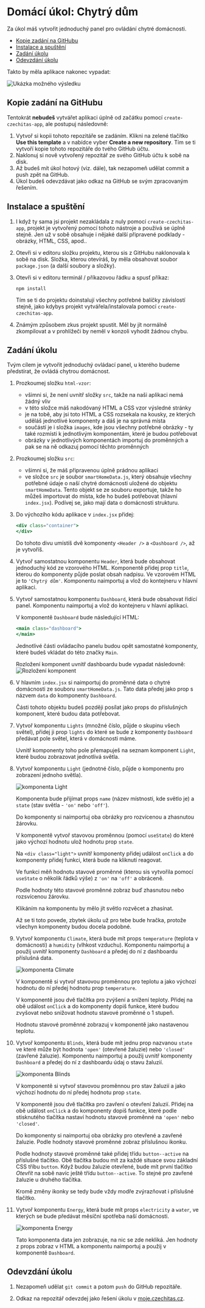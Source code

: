 # Domácí úkol: Chytrý dům

Za úkol máš vytvořit jednoduchý panel pro ovládání chytré domácnosti.

- [Kopie zadání na GitHubu](#kopie-zadání-na-githubu)
- [Instalace a spuštění](#instalace-a-spuštění)
- [Zadání úkolu](#zadání-úkolu)
- [Odevzdání úkolu](#odevzdání-úkolu)

Takto by měla aplikace nakonec vypadat:

![Ukázka možného výsledku](ukazka-vysledku.jpg)


## Kopie zadání na GitHubu

Tentokrát **nebudeš** vytvářet aplikaci úplně od začátku pomocí `create-czechitas-app`, ale postupuj následovně:

1. Vytvoř si kopii tohoto repozitáře se zadáním. Klikni na zelené tlačítko **Use this template** a v nabídce vyber **Create a new repository**. Tím se ti vytvoří kopie tohoto repozitáře do tvého GitHub účtu.
1. Naklonuj si nově vytvořený repozitář ze svého GitHub účtu k sobě na disk.
1. Až budeš mít úkol hotový (viz. dále), tak nezapomeň udělat commit a push zpět na GitHub.
1. Úkol budeš odevzdávat jako odkaz na GitHub se svým zpracovaným řešením.

## Instalace a spuštění

1. I když ty sama jsi projekt nezakládala z nuly pomocí `create-czechitas-app`, projekt je vytvořený pomocí tohoto nástroje a používá se úplně stejně. Jen už v sobě obsahuje i nějaké další připravené podklady - obrázky, HTML, CSS, apod..

1. Otevři si v editoru složku projektu, kterou sis z GitHubu naklonovala k sobě na disk. Složka, kterou otevíráš, by měla obsahovat soubor `package.json` (a další soubory a složky).

1. Otevři si v editoru terminál / příkazovou řádku a spusť příkaz:
	```
	npm install
	```

	Tím se ti do projektu doinstalují všechny potřebné balíčky závislostí stejně, jako kdybys projekt vytvářela/instalovala pomocí `create-czechitas-app`.

1. Známým způsobem zkus projekt spustit. Měl by jít normálně zkompilovat a v prohlížeči by neměl v konzoli vyhodit žádnou chybu.



## Zadání úkolu

Tvým cílem je vytvořit jednoduchý ovládací panel, u kterého budeme předstírat, že ovládá chytrou domácnost.

1. Prozkoumej složku `html-vzor`:
    - všimni si, že není uvnitř složky `src`, takže na naši aplikaci nemá žádný vliv
    - v této složce máš nakodóvaný HTML a CSS vzor výsledné stránky
    - je na tobě, aby jsi toto HTML a CSS rozsekala na kousky, ze kterých uděláš jednotlivé komponenty a dáš je na správná místa
    - součástí je i složka `images`, kde jsou všechny potřebné obrázky - ty také rozmísti k jednotlivým komponentám, které je budou potřebovat
    - obrázky v jednotlivých komponentách importuj do proměnných a pak se na ně odkazuj pomocí těchto proměnných

2. Prozkoumej složku `src`:
    - všimni si, že máš připravenou úplně prádnou aplikaci
    - ve složce `src` je soubor `smartHomeData.js`, který obsahuje všechny potřebné údaje o naší chytré domácnosti uložené do objektu `smartHomeData`. Tento objekt se ze souboru exportuje, takže ho můžeš importovat do místa, kde ho budeš potřebovat (hlavní `index.jsx`). Podívej se, jako mají data o domácnosti strukturu.

3. Do výchozího kódu aplikace v `index.jsx` přidej:
    ```jsx
    <div class="container">
    </div>
    ```

    Do tohoto divu umístíš dvě komponenty `<Header />` a `<Dashboard />`, až je vytvoříš.

4. Vytvoř samostatnou komponentu `Header`, která bude obsahovat jednoduchý kód ze vzorového HTML. Komponentě přidej prop `title`, kterou do komponenty půjde poslat obsah nadpisu. Ve vzorovém HTML je to `'Chytrý dům'`. Komponentu naimportuj a vlož do kontejneru v hlavní aplikaci.

5. Vytvoř samostatnou komponentu `Dashboard`, která bude obsahovat řídící panel. Komponentu naimportuj a vlož do kontejneru v hlavní aplikaci.

    V komponentě `Dashboard` bude následující HTML:
    ```jsx
    <main class="dashboard">
    </main>
    ```

    Jednotlivé části ovládacího panelu budou opět samostatné komponenty, které budeš vkládat do této značky `Main`.

    Rozložení komponent uvnitř dashboardu bude vypadat následovně:
    ![Rozložení komponent](rozlozeni-komponent.jpg)

6. V hlavním `index.jsx` si naimportuj do proměnné data o chytré domácnosti ze souboru `smartHomeData.js`. Tato data předej jako prop s názvem `data` do komponenty `Dashboard`.

    Části tohoto objektu budeš později posílat jako props do příslušných komponent, které budou data potřebovat.

7. Vytvoř komponentu `Lights` (množné číslo, půjde o skupinu všech světel), přidej ji prop `lights` do které se bude z komponenty `Dashboard` předávat pole světel, která v domácnosti máme.

    Uvnitř komponenty toho pole přemapuješ na seznam komponent `Light`, které budou zobrazovat jednotlivá světla.

8. Vytvoř komponentu `Light` (jednotné číslo, půjde o komponentu pro zobrazení jednoho světla).

    ![komponenta Light](ukazka-light.png)

    Komponenta bude přijímat props `name` (název místnosti, kde světlo je) a `state` (stav světla - `'on'` nebo `'off'`).

    Do komponenty si naimportuj oba obrázky pro rozvícenou a zhasnutou žárovku.


    V komponentě vytvoř stavovou proměnnou (pomocí `useState`) do které jako výchozí hodnotu ulož hodnotu prop `state`.

    Na `<div class="light">` uvnitř komponenty přidej událost `onClick` a do komponenty přidej funkci, která bude na kliknutí reagovat.

    Ve funkci měň hodnotu stavové proměnné (kterou sis vytvořila pomocí `useState` o několik řádků výše) z `'on'` na `'off'` a obráceně.

    Podle hodnoty této stavové proměnné zobraz buď zhasnutou nebo rozsvícenou žárovku.

    Klikáním na komponentu by mělo jít světlo rozvěcet a zhasínat.

    Až se ti toto povede, zbytek úkolu už pro tebe bude hračka, protože všechyn komponenty budou docela podobné.

10. Vytvoř komponentu `Climate`, která bude mít props `temperature` (teplota v domácnosti) a `humidity` (vlhkost vzduchu). Komponentu naimportuj a použij uvnitř komponenty `Dashboard` a předej do ní z dashboardu příslušná data.

     ![komponenta Climate](ukazka-climate.png)

     V komponentě si vytvoř stavovou proměnnou pro teplotu a jako výchozí hodnotu do ní předej hodnotu prop `temperature`.

     V komponentě jsou dvě tlačítka pro zvýšení a snížení teploty. Přidej na obě událost `onClick` a do komponenty dopiš funkce, které budou zvyšovat nebo snižovat hodnotu stavové proměnné o 1 stupeň.

     Hodnotu stavové proměnné zobrazuj v komponentě jako nastavenou teplotu.

11. Vytvoř komponentu `Blinds`, která bude mít jednu prop nazvanou `state` ve které může být hodnota `'open'` (otevřené žaluzie) nebo `'closed'` (zavřené žaluzie). Komponentu naimportuj a použij uvnitř komponenty `Dashboard` a předej do ní z dashboardu údaj o stavu žaluzií.

     ![komponenta Blinds](ukazka-blinds.png)

     V komponentě si vytvoř stavovou proměnnou pro stav žaluzií a jako výchozí hodnotu do ní předej hodnotu prop `state`.

     V komponentě jsou dvě tlačítka pro zavření o otevření žaluzií. Přidej na obě událost `onClick` a do komponenty dopiš funkce, které podle stisknutého tlačítka nastaví hodnotu stavové proměnné na `'open'` nebo `'closed'`.

     Do komponenty si naimportuj oba obrázky pro otevřené a zavřené žaluzie. Podle hodnoty stavové proměnné zobraz příslušnou ikonku.

     Podle hodnoty stavové proměnné také přidej třídu `button--active` na příslušné tlačítko. Obě tlačítka budou mít za každé situace svou základní CSS tříbu `button`. Když budou žaluzie otevřené, bude mít první tlačítko *Otevřít* na sobě navíc ještě třídu `button--active`. To stejné pro zavřené žaluzie u druhého tlačítka.

     Kromě změny ikonky se tedy bude vždy modře zvýrazňovat i příslušné tlačítko.

12. Vytvoř komponentu `Energy`, která bude mít props `electricity` a `water`, ve kterých se bude předávat měsíční spotřeba naší domácnosti.

     ![komponenta Energy](ukazka-energy.png)

     Tato komponenta data jen zobrazuje, na nic se zde nekliká. Jen hodnoty z props zobraz v HTML a komponentu naimportuj a použij v komponentě `Dashboard`.


## Odevzdání úkolu

1. Nezapomeň udělat `git commit` a potom `push` do GitHub repozitáře.

2. Odkaz na repozitář odevzdej jako řešení úkolu v [moje.czechitas.cz](https://moje.czechitas.cz).

